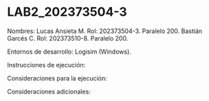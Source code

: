 # LAB2_202373504-3

Nombres:
    Lucas Ansieta M. Rol: 202373504-3. Paralelo 200.
    Bastián Garcés C. Rol: 202373510-8. Paralelo 200.

Entornos de desarrollo: Logisim (Windows).

Instrucciones de ejecución:
    

Consideraciones para la ejecución:

Consideraciones adicionales:
    
